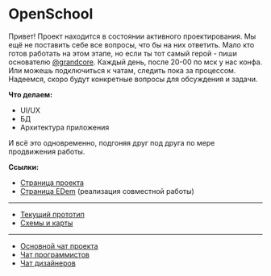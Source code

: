 # OpenSchool

Привет! Проект находится в состоянии активного проектирования. Мы ещё не поставить себе все вопросы, что бы на них ответить. Мало кто готов работать на этом этапе, но если ты тот самый герой - пиши основателю [@grandcore](https://t.me/grandcore). Каждый день, после 20-00 по мск у нас конфа. Или можешь подключиться к чатам, следить пока за процессом. Надеемся, скоро будут конкретные вопросы для обсуждения и задачи.

**Что делаем:**

- UI/UX
- БД
- Архитектура приложения

И всё это одновременно, подгоняя друг под друга по мере продвижения работы.


**Ссылки:**
- [Страница проекта](https://grandcore.org/#/ru/projects/openschool)
- [Страница EDem](https://grandcore.org/#/ru/projects/edem) (реализация совместной работы)
---
- [Текущий прототип](https://www.figma.com/file/t8ttKwTUGHXPusH4MVFa31/Share?node-id=1%3A573)
- [Схемы и карты](https://www.figma.com/file/F1GGndBtJQ0L18BJcDqByP/Map-OpenScool?node-id=0%3A1)
---
- [Основной чат проекта](https://t.me/openschool_chat)
- [Чат программистов](https://t.me/CdXoy9PeAjI2NTJh)
- [Чат дизайнеров](https://t.me/2JC3zklOvggxN2Jh)
